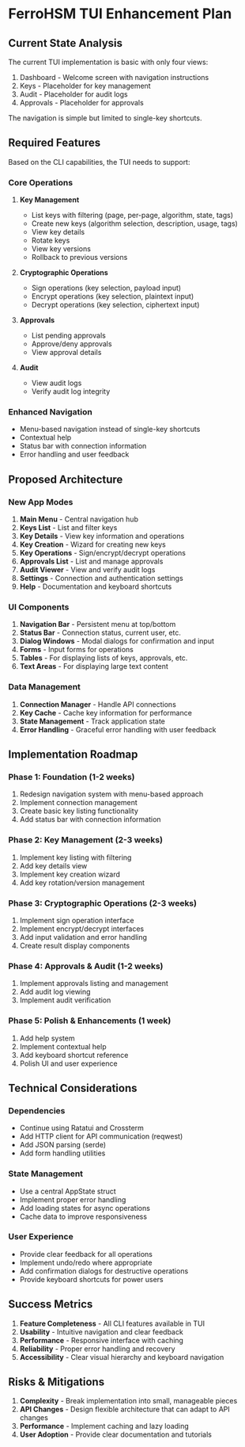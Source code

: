 # FerroHSM TUI Enhancement Plan

## Current State Analysis

The current TUI implementation is basic with only four views:
1. Dashboard - Welcome screen with navigation instructions
2. Keys - Placeholder for key management
3. Audit - Placeholder for audit logs
4. Approvals - Placeholder for approvals

The navigation is simple but limited to single-key shortcuts.

## Required Features

Based on the CLI capabilities, the TUI needs to support:

### Core Operations
1. **Key Management**
   - List keys with filtering (page, per-page, algorithm, state, tags)
   - Create new keys (algorithm selection, description, usage, tags)
   - View key details
   - Rotate keys
   - View key versions
   - Rollback to previous versions

2. **Cryptographic Operations**
   - Sign operations (key selection, payload input)
   - Encrypt operations (key selection, plaintext input)
   - Decrypt operations (key selection, ciphertext input)

3. **Approvals**
   - List pending approvals
   - Approve/deny approvals
   - View approval details

4. **Audit**
   - View audit logs
   - Verify audit log integrity

### Enhanced Navigation
- Menu-based navigation instead of single-key shortcuts
- Contextual help
- Status bar with connection information
- Error handling and user feedback

## Proposed Architecture

### New App Modes
1. **Main Menu** - Central navigation hub
2. **Keys List** - List and filter keys
3. **Key Details** - View key information and operations
4. **Key Creation** - Wizard for creating new keys
5. **Key Operations** - Sign/encrypt/decrypt operations
6. **Approvals List** - List and manage approvals
7. **Audit Viewer** - View and verify audit logs
8. **Settings** - Connection and authentication settings
9. **Help** - Documentation and keyboard shortcuts

### UI Components
1. **Navigation Bar** - Persistent menu at top/bottom
2. **Status Bar** - Connection status, current user, etc.
3. **Dialog Windows** - Modal dialogs for confirmation and input
4. **Forms** - Input forms for operations
5. **Tables** - For displaying lists of keys, approvals, etc.
6. **Text Areas** - For displaying large text content

### Data Management
1. **Connection Manager** - Handle API connections
2. **Key Cache** - Cache key information for performance
3. **State Management** - Track application state
4. **Error Handling** - Graceful error handling with user feedback

## Implementation Roadmap

### Phase 1: Foundation (1-2 weeks)
1. Redesign navigation system with menu-based approach
2. Implement connection management
3. Create basic key listing functionality
4. Add status bar with connection information

### Phase 2: Key Management (2-3 weeks)
1. Implement key listing with filtering
2. Add key details view
3. Implement key creation wizard
4. Add key rotation/version management

### Phase 3: Cryptographic Operations (2-3 weeks)
1. Implement sign operation interface
2. Implement encrypt/decrypt interfaces
3. Add input validation and error handling
4. Create result display components

### Phase 4: Approvals & Audit (1-2 weeks)
1. Implement approvals listing and management
2. Add audit log viewing
3. Implement audit verification

### Phase 5: Polish & Enhancements (1 week)
1. Add help system
2. Implement contextual help
3. Add keyboard shortcut reference
4. Polish UI and user experience

## Technical Considerations

### Dependencies
- Continue using Ratatui and Crossterm
- Add HTTP client for API communication (reqwest)
- Add JSON parsing (serde)
- Add form handling utilities

### State Management
- Use a central AppState struct
- Implement proper error handling
- Add loading states for async operations
- Cache data to improve responsiveness

### User Experience
- Provide clear feedback for all operations
- Implement undo/redo where appropriate
- Add confirmation dialogs for destructive operations
- Provide keyboard shortcuts for power users

## Success Metrics

1. **Feature Completeness** - All CLI features available in TUI
2. **Usability** - Intuitive navigation and clear feedback
3. **Performance** - Responsive interface with caching
4. **Reliability** - Proper error handling and recovery
5. **Accessibility** - Clear visual hierarchy and keyboard navigation

## Risks & Mitigations

1. **Complexity** - Break implementation into small, manageable pieces
2. **API Changes** - Design flexible architecture that can adapt to API changes
3. **Performance** - Implement caching and lazy loading
4. **User Adoption** - Provide clear documentation and tutorials